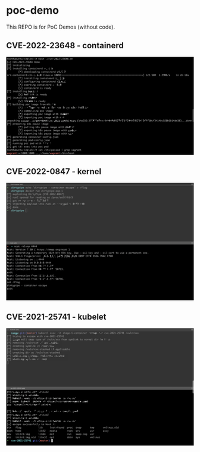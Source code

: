 # poc-demo

This REPO is for PoC Demos (without code).

## CVE-2022-23648 - containerd

![CVE-2022-23648.png](https://raw.githubusercontent.com/brant-ruan/poc-demo/main/CVE-2022-23648.png)

## CVE-2022-0847 - kernel

![CVE-2022-0847.png](https://raw.githubusercontent.com/brant-ruan/poc-demo/main/CVE-2022-0847.png)

## CVE-2021-25741 - kubelet

![CVE-2021-25741.png](https://raw.githubusercontent.com/brant-ruan/poc-demo/main/CVE-2021-25741.png)

